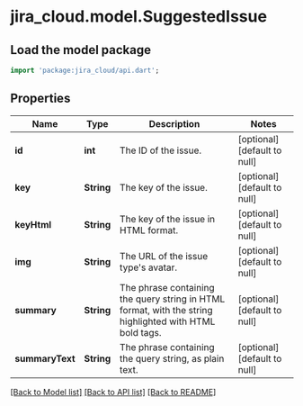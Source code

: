 # jira_cloud.model.SuggestedIssue

## Load the model package
```dart
import 'package:jira_cloud/api.dart';
```

## Properties
Name | Type | Description | Notes
------------ | ------------- | ------------- | -------------
**id** | **int** | The ID of the issue. | [optional] [default to null]
**key** | **String** | The key of the issue. | [optional] [default to null]
**keyHtml** | **String** | The key of the issue in HTML format. | [optional] [default to null]
**img** | **String** | The URL of the issue type&#39;s avatar. | [optional] [default to null]
**summary** | **String** | The phrase containing the query string in HTML format, with the string highlighted with HTML bold tags. | [optional] [default to null]
**summaryText** | **String** | The phrase containing the query string, as plain text. | [optional] [default to null]

[[Back to Model list]](../README.md#documentation-for-models) [[Back to API list]](../README.md#documentation-for-api-endpoints) [[Back to README]](../README.md)


